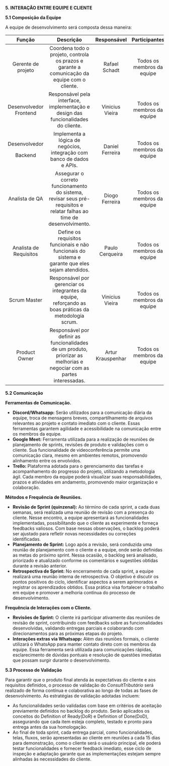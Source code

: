 **5. INTERAÇÃO ENTRE EQUIPE E CLIENTE**

**5.1 Composição da Equipe**

A equipe de desenvolvimento será composta dessa maneira:

|**Função**|**Descrição**|**Responsável**|**Participantes**|
| :-: | :-: | :-: | :-: |
|Gerente de projeto|Coordena todo o projeto, controla os prazos e garante a comunicação da equipe com o cliente.|Rafael Schadt|Todos os membros da equipe|
|Desenvolvedor Frontend|Responsável pela interface, implementação e design das funcionalidades do cliente.|Vinicius Vieira|Todos os membros da equipe|
|<p>Desenvolvedor</p><p>Backend</p>|Implementa a lógica de negócios, integração com banco de dados e APIs.|<p>Daniel Ferreira</p><p></p>|Todos os membros da equipe|
|Analista de QA|Assegurar o correto funcionamento do sistema, revisar seus pré-requisitos e relatar falhas ao time de desenvolvimento.|Diogo Ferreira|Todos os membros da equipe|
|Analista de Requisitos|Define os requisitos funcionais e não funcionais do sistema e garante que eles sejam atendidos.|<p>Paulo Cerqueira</p><p></p>|Todos os membros da equipe|
|Scrum Master|Responsável por gerenciar os integrantes da equipe, reforçando as boas práticas da metodologia scrum.|<p>Vinicius Vieira</p><p></p>|Todos os membros da equipe|
|Product Owner|Responsável por definir as funcionalidades de um produto, priorizar as melhorias e negociar com as partes interessadas.|Artur Krauspenhar|Todos os membros da equipe|


**5.2 Comunicação**

**Ferramentas de Comunicação.**

- **Discord/Whatsapp:** Serão utilizados para a comunicação diária da equipe, troca de mensagens breves, compartilhamento de arquivos relevantes ao projeto e contato imediato com o cliente. Essas ferramentas garantem agilidade e acessibilidade na comunicação entre os membros da equipe.
- **Google Meet:** Ferramenta utilizada para a realização de reuniões de planejamento de sprints, revisões de produto e validações com o cliente. Sua funcionalidade de videoconferência permite uma comunicação clara, mesmo em ambientes remotos, promovendo alinhamento entre os envolvidos.
- **Trello:** Plataforma adotada para o gerenciamento das tarefas e acompanhamento do progresso do projeto, utilizando a metodologia ágil. Cada membro da equipe poderá visualizar suas responsabilidades, prazos e atividades em andamento, promovendo maior organização e colaboração.

**Métodos e Frequência de Reuniões.**

- **Revisão de Sprint (quinzenal):** Ao término de cada sprint, a cada duas semanas, será realizada uma reunião de revisão com a presença do cliente. Nesse encontro, a equipe apresentará as funcionalidades implementadas, possibilitando que o cliente as experimente e forneça feedbacks valiosos. Com base nessas observações, o backlog poderá ser ajustado para refletir novas necessidades ou correções identificadas.
- **Planejamento de Sprint:** Logo após a revisão, será conduzida uma reunião de planejamento com o cliente e a equipe, onde serão definidas as metas do próximo sprint. Nessa ocasião, o backlog será analisado, priorizado e atualizado conforme os comentários e sugestões obtidas durante a revisão anterior.
- **Retrospectiva de Sprint:** No encerramento de cada sprint, a equipe realizará uma reunião interna de retrospectiva. O objetivo é discutir os pontos positivos do ciclo, identificar aspectos a serem aprimorados e registrar os aprendizados obtidos. Essa prática visa fortalecer o trabalho em equipe e promover a melhoria contínua do processo de desenvolvimento.

**Frequência de Interações com o Cliente.**

- **Revisões de Sprint:** O cliente irá participar ativamente das reuniões de revisão de sprint, contribuindo com feedbacks sobre as funcionalidades desenvolvidas, validando entregas parciais e colaborando com direcionamentos para as próximas etapas do projeto.
- **Interações extras via Whatsapp:** Além das reuniões formais, o cliente utilizará o WhatsApp para manter contato direto com os membros da equipe. Essa ferramenta será utilizada para comunicações rápidas, esclarecimento de dúvidas pontuais e resolução de questões imediatas que possam surgir durante o desenvolvimento.

**5.3 Processo de Validação**

Para garantir que o produto final atenda às expectativas do cliente e aos requisitos definidos, o processo de validação do *ConsultTributário* será realizado de forma contínua e colaborativa ao longo de todas as fases de desenvolvimento. As estratégias de validação adotadas incluem:

- As funcionalidades serão validadas com base em critérios de aceitação previamente definidos no backlog do produto. Serão aplicados os conceitos do Definition of Ready(DoR) e Definition of Done(DoD), assegurando que cada item esteja completo, testado e pronto para entrega antes da sua homologação.
- Ao final de toda sprint, cada entrega parcial, como funcionalidades, telas, fluxos, serão apresentadas ao cliente em reuniões a cada 15 dias para demonstração, como o cliente será o usuário principal, ele poderá testar funcionalidades e fornecer feedback imediato, esse ciclo de inspeção e adaptação garante que as implementações estejam sempre alinhadas às necessidades do cliente.

